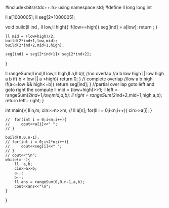 #include<bits/stdc++.h>
using namespace std;
#define ll long long int
 
ll a[1000005];
ll seg[2*1000005];
 
 
void build(ll ind , ll low,ll high){
    if(low==high){
        seg[ind] = a[low];
        return ;
    }
    
    ll mid = (low+high)/2;
    build(2*ind+1,low,mid);
    build(2*ind+2,mid+1,high);
    
    seg[ind] = seg[2*ind+1]+ seg[2*ind+2];
}
 
ll  rangeSum(ll ind,ll low,ll high,ll a,ll b){
    //no overlap 
    //a b low high || low high a b
    if( b < low || a >high){
        return 0;
    }
    // complete overlap 
    //low a b high
    if(a<=low && high<=b){
         return seg[ind];
    }
    //partial over lap goto left and goto right the compute
    ll mid = (low+high)>>1;
    ll left = rangeSum(2*ind+1,low,mid,a,b);
    ll right = rangeSum(2*ind+2,mid+1,high,a,b);
    return left+ right;
}
 
 
int main(){
    ll n,m;
    cin>>n>>m;
    // ll a[n];
    for(ll i = 0;i<n;i++){
        cin>>a[i];
    }
    
    //  for(int i = 0;i<n;i++){
    //     cout<<a[i]<<" ";
    // }
    
    build(0,0,n-1);
    // for(int i = 0;i<2*n;i++){
    //     cout<<seg[i]<<" ";
    // }
    // cout<<"\n";
    while(m--){
        ll  a,b;
        cin>>a>>b;
        a--;
        b--;
        ll ans = rangeSum(0,0,n-1,a,b);
        cout<<ans<<"\n";
    }
    
}
